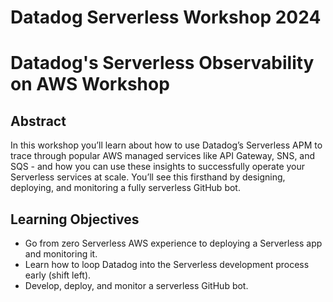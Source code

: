 # Datadog Serverless Workshop 2024

# Datadog's Serverless Observability on AWS Workshop

## Abstract
In this workshop you’ll learn about how to use Datadog’s Serverless APM to trace through popular AWS managed services like API Gateway, SNS, and SQS - and how you can use these insights to successfully operate your Serverless services at scale. You’ll see this firsthand by designing, deploying, and monitoring a fully serverless GitHub bot.

## Learning Objectives
- Go from zero Serverless AWS experience to deploying a Serverless app and monitoring it.
- Learn how to loop Datadog into the Serverless development process early (shift left).
- Develop, deploy, and monitor a serverless GitHub bot.
